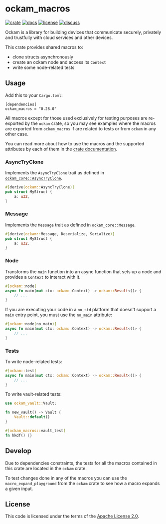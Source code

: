 # ockam_macros

[![crate][crate-image]][crate-link]
[![docs][docs-image]][docs-link]
[![license][license-image]][license-link]
[![discuss][discuss-image]][discuss-link]

Ockam is a library for building devices that communicate securely, privately
and trustfully with cloud services and other devices.

This crate provides shared macros to:

 - clone structs asynchronously
 - create an ockam node and access its `Context`
 - write some node-related tests

## Usage

Add this to your `Cargo.toml`:

```
[dependencies]
ockam_macros = "0.28.0"
```

All macros except for those used exclusively for testing purposes are re-exported by the `ockam` crate, so you may see examples where the macros are exported from `ockam_macros` if are related to tests or from `ockam` in any other case.

You can read more about how to use the macros and the supported attributes by each of them in the [crate documentation](https://docs.rs/ockam_macros).

### AsyncTryClone

Implements the `AsyncTryClone` trait as defined in [`ockam_core::AsyncTryClone`](https://docs.rs/ockam_core/latest/ockam_core/traits/trait.AsyncTryClone.html).

```rust
#[derive(ockam::AsyncTryClone)]
pub struct MyStruct {
    a: u32,
}
```

### Message

Implements the `Message` trait as defined in [`ockam_core::Message`](https://docs.rs/ockam_core/latest/ockam_core/trait.Message.html).

```rust
#[derive(ockam::Message, Deserialize, Serialize)]
pub struct MyStruct {
    a: u32,
}
```

### Node

Transforms the `main` function into an async function that sets up a node and provides a `Context` to interact with it.

```rust
#[ockam::node]
async fn main(mut ctx: ockam::Context) -> ockam::Result<()> {
    // ...
}
```

If you are executing your code in a `no_std` platform that doesn't support a `main` entry point, you must use the `no_main` attribute:

```rust
#[ockam::node(no_main)]
async fn main(mut ctx: ockam::Context) -> ockam::Result<()> {
    // ...
}
```

### Tests

To write node-related tests:

```rust
#[ockam::test]
async fn main(mut ctx: ockam::Context) -> ockam::Result<()> {
    // ...
}
```

To write vault-related tests:

```rust
use ockam_vault::Vault;

fn new_vault() -> Vault {
    Vault::default()
}

#[ockam_macros::vault_test]
fn hkdf() {}
```

## Develop

Due to dependencies constraints, the tests for all the macros contained in this crate are located in the `ockam` crate.

To test changes done in any of the macros you can use the `macro_expand_playground` from the `ockam` crate to see how a macro expands
a given input.

## License

This code is licensed under the terms of the [Apache License 2.0][license-link].

[crate-image]: https://img.shields.io/crates/v/ockam_macros.svg
[crate-link]: https://crates.io/crates/ockam_macros

[docs-image]: https://docs.rs/ockam_macros/badge.svg
[docs-link]: https://docs.rs/ockam_macros

[license-image]: https://img.shields.io/badge/License-Apache%202.0-green.svg
[license-link]: https://github.com/build-trust/ockam/blob/HEAD/LICENSE

[discuss-image]: https://img.shields.io/badge/Discuss-Github%20Discussions-ff70b4.svg
[discuss-link]: https://github.com/build-trust/ockam/discussions
